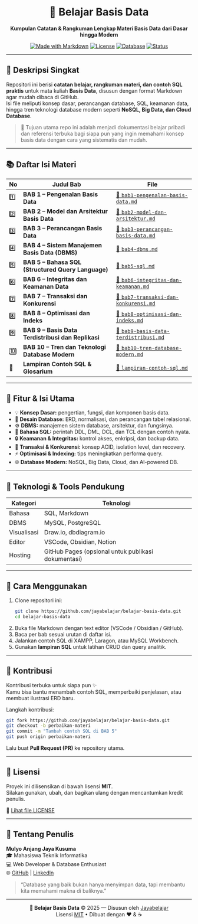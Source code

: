 <div align="center">

# 📘 Belajar Basis Data
**Kumpulan Catatan & Rangkuman Lengkap Materi Basis Data dari Dasar hingga Modern**

[![Made with Markdown](https://img.shields.io/badge/Made%20with-Markdown-1f425f.svg)](https://www.markdownguide.org)
[![License](https://img.shields.io/badge/license-MIT-blue.svg)](LICENSE)
[![Database](https://img.shields.io/badge/Topic-Database-4E8DF5.svg)](#)
[![Status](https://img.shields.io/badge/Version-1.0.0-green.svg)](#)

</div>

---

## 🧩 Deskripsi Singkat
Repositori ini berisi **catatan belajar, rangkuman materi, dan contoh SQL praktis** untuk mata kuliah **Basis Data**, disusun dengan format Markdown agar mudah dibaca di GitHub.  
Isi file meliputi konsep dasar, perancangan database, SQL, keamanan data, hingga tren teknologi database modern seperti **NoSQL, Big Data, dan Cloud Database**.

> 🎯 Tujuan utama repo ini adalah menjadi dokumentasi belajar pribadi dan referensi terbuka bagi siapa pun yang ingin memahami konsep basis data dengan cara yang sistematis dan mudah.

---

## 📚 Daftar Isi Materi
| No | Judul Bab | File |
|----|------------|------|
| 1️⃣ | **BAB 1 – Pengenalan Basis Data** | [📄 `bab1-pengenalan-basis-data.md`](./belajar/bab1-pengenalan-basis-data.md) |
| 2️⃣ | **BAB 2 – Model dan Arsitektur Basis Data** | [📄 `bab2-model-dan-arsitektur.md`](./belajar/bab2-model-dan-arsitektur.md) |
| 3️⃣ | **BAB 3 – Perancangan Basis Data** | [📄 `bab3-perancangan-basis-data.md`](./belajar/bab3-perancangan-basis-data.md) |
| 4️⃣ | **BAB 4 – Sistem Manajemen Basis Data (DBMS)** | [📄 `bab4-dbms.md`](./belajar/bab4-dbms.md) |
| 5️⃣ | **BAB 5 – Bahasa SQL (Structured Query Language)** | [📄 `bab5-sql.md`](./belajar/bab5-sql.md) |
| 6️⃣ | **BAB 6 – Integritas dan Keamanan Data** | [📄 `bab6-integritas-dan-keamanan.md`](./belajar/bab6-integritas-dan-keamanan.md) |
| 7️⃣ | **BAB 7 – Transaksi dan Konkurensi** | [📄 `bab7-transaksi-dan-konkurensi.md`](./belajar/bab7-transaksi-dan-konkurensi.md) |
| 8️⃣ | **BAB 8 – Optimisasi dan Indeks** | [📄 `bab8-optimisasi-dan-indeks.md`](./belajar/bab8-optimisasi-dan-indeks.md) |
| 9️⃣ | **BAB 9 – Basis Data Terdistribusi dan Replikasi** | [📄 `bab9-basis-data-terdistribusi.md`](./belajar/bab9-basis-data-terdistribusi.md) |
| 🔟 | **BAB 10 – Tren dan Teknologi Database Modern** | [📄 `bab10-tren-database-modern.md`](./belajar/bab10-tren-database-modern.md) |
| 📎 | **Lampiran Contoh SQL & Glosarium** | [📄 `lampiran-contoh-sql.md`](./belajar/lampiran-contoh-sql.md) |

---

## 🧠 Fitur & Isi Utama
- 💡 **Konsep Dasar:** pengertian, fungsi, dan komponen basis data.  
- 🧱 **Desain Database:** ERD, normalisasi, dan perancangan tabel relasional.  
- ⚙️ **DBMS:** manajemen sistem database, arsitektur, dan fungsinya.  
- 💾 **Bahasa SQL:** perintah DDL, DML, DCL, dan TCL dengan contoh nyata.  
- 🔒 **Keamanan & Integritas:** kontrol akses, enkripsi, dan backup data.  
- 🔁 **Transaksi & Konkurensi:** konsep ACID, isolation level, dan recovery.  
- ⚡ **Optimisasi & Indexing:** tips meningkatkan performa query.  
- 🌐 **Database Modern:** NoSQL, Big Data, Cloud, dan AI-powered DB.  

---

## 🧩 Teknologi & Tools Pendukung
| Kategori | Teknologi |
|-----------|------------|
| Bahasa | SQL, Markdown |
| DBMS | MySQL, PostgreSQL |
| Visualisasi | Draw.io, dbdiagram.io |
| Editor | VSCode, Obsidian, Notion |
| Hosting | GitHub Pages (opsional untuk publikasi dokumentasi) |

---

## 📖 Cara Menggunakan
1. Clone repositori ini:
   ```bash
   git clone https://github.com/jayabelajar/belajar-basis-data.git
   cd belajar-basis-data
   ```
2. Buka file Markdown dengan text editor (VSCode / Obsidian / GitHub).  
3. Baca per bab sesuai urutan di daftar isi.  
4. Jalankan contoh SQL di XAMPP, Laragon, atau MySQL Workbench.  
5. Gunakan **lampiran SQL** untuk latihan CRUD dan query analitik.

---

## 🧠 Kontribusi
Kontribusi terbuka untuk siapa pun ✨  
Kamu bisa bantu menambah contoh SQL, memperbaiki penjelasan, atau membuat ilustrasi ERD baru.

Langkah kontribusi:
```bash
git fork https://github.com/jayabelajar/belajar-basis-data.git
git checkout -b perbaikan-materi
git commit -m "Tambah contoh SQL di BAB 5"
git push origin perbaikan-materi
```
Lalu buat **Pull Request (PR)** ke repository utama.

---

## 📄 Lisensi
Proyek ini dilisensikan di bawah lisensi **MIT**.  
Silakan gunakan, ubah, dan bagikan ulang dengan mencantumkan kredit penulis.

📜 [Lihat file LICENSE](./LICENSE)

---

## 👤 Tentang Penulis
**Mulyo Anjang Jaya Kusuma**  
🎓 Mahasiswa Teknik Informatika  
💻 Web Developer & Database Enthusiast  
🌐 [GitHub](https://github.com/jayabelajar) | [LinkedIn](https://linkedin.com/in/jykusuma)

> “Database yang baik bukan hanya menyimpan data, tapi membantu kita memahami makna di baliknya.”

---

<div align="center">

📘 **Belajar Basis Data** © 2025 — Disusun oleh [Jayabelajar](https://github.com/jayabelajar)  
Lisensi [MIT](./LICENSE) • Dibuat dengan ❤️ & ☕  

</div>
